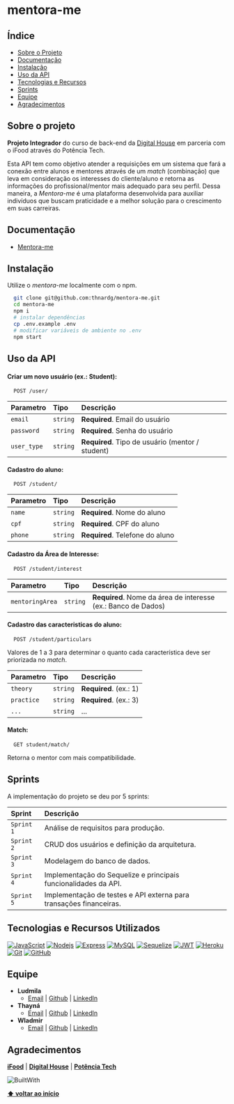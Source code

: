 # mentora-me

## Índice

- [Sobre o Projeto](#sobre-o-projeto)
- [Documentação](#documentação)
- [Instalação](#instalação)
- [Uso da API](#uso-da-api)
- [Tecnologias e Recursos](#tecnologias-e-recursos-utilizados)
- [Sprints](#sprints)
- [Equipe](#equipe)
- [Agradecimentos](#agradecimentos)

## Sobre o projeto

**Projeto Integrador** do curso de back-end da [Digital House](https://www.digitalhouse.com/br) em parceria com o iFood através do Potência Tech.

Esta API tem como objetivo atender a requisições em um sistema que fará a conexão entre alunos e mentores através de um _match_ (combinação) que leva em consideração os interesses do cliente/aluno e retorna as informações do profissional/mentor mais adequado para seu perfil.
Dessa maneira, a _Mentora-me_ é uma plataforma desenvolvida para auxiliar indivíduos que buscam praticidade e a melhor solução para o crescimento em suas carreiras.

## Documentação

- [Mentora-me](https://mentora-me.herokuapp.com/docs)

## Instalação

Utilize o _mentora-me_ localmente com o npm.

```bash
  git clone git@github.com:thnardg/mentora-me.git
  cd mentora-me
  npm i
  # instalar dependências
  cp .env.example .env
  # modificar variáveis de ambiente no .env
  npm start
```

## Uso da API

#### Criar um novo usuário (ex.: Student):

```
  POST /user/
```

| Parametro   | Tipo     | Descrição                                        |
| :---------- | :------- | :----------------------------------------------- |
| `email`     | `string` | **Required**. Email do usuário                   |
| `password`  | `string` | **Required**. Senha do usuário                   |
| `user_type` | `string` | **Required**. Tipo de usuário (mentor / student) |

#### Cadastro do aluno:

```
  POST /student/
```

| Parametro | Tipo     | Descrição                       |
| :-------- | :------- | :------------------------------ |
| `name`    | `string` | **Required**. Nome do aluno     |
| `cpf`     | `string` | **Required**. CPF do aluno      |
| `phone`   | `string` | **Required**. Telefone do aluno |

#### Cadastro da Área de Interesse:

```
  POST /student/interest
```

| Parametro       | Tipo     | Descrição                                                     |
| :-------------- | :------- | :------------------------------------------------------------ |
| `mentoringArea` | `string` | **Required**. Nome da área de interesse (ex.: Banco de Dados) |

#### Cadastro das caracteristicas do aluno:

```
  POST /student/particulars
```

Valores de 1 a 3 para determinar o quanto cada característica deve ser priorizada no _match_.

| Parametro  | Tipo     | Descrição              |
| :--------- | :------- | :--------------------- |
| `theory`   | `string` | **Required**. (ex.: 1) |
| `practice` | `string` | **Required**. (ex.: 3) |
| `...`      | `string` | ...                    |

#### Match:

```
  GET student/match/
```

Retorna o mentor com mais compatibilidade.

## Sprints

A implementação do projeto se deu por 5 sprints:

| Sprint     | Descrição                                                          |
| :--------- | :----------------------------------------------------------------- |
| `Sprint 1` | Análise de requisitos para produção.                               |
| `Sprint 2` | CRUD dos usuários e definição da arquitetura.                      |
| `Sprint 3` | Modelagem do banco de dados.                                       |
| `Sprint 4` | Implementação do Sequelize e principais funcionalidades da API.    |
| `Sprint 5` | Implementação de testes e API externa para transações financeiras. |

## Tecnologias e Recursos Utilizados

[![JavaScript](https://img.shields.io/badge/JavaScript-F7DF1E?&style=for-the-badge&logo=javascript&logoColor=black)](https://tc39.es/ecma262/)
[![Nodejs](https://img.shields.io/badge/Node.js-43853D?&style=for-the-badge&logo=node.js&logoColor=white)](https://nodejs.org/en/docs/)
[![Express](https://img.shields.io/badge/express.js-%23404d59.svg?&style=for-the-badge&logo=express&logoColor=%2361DAFB)](https://expressjs.com/en/5x/api.html)
[![MySQL](https://img.shields.io/badge/MySQL-00000F?&style=for-the-badge&logo=mysql&logoColor=white)](https://dev.mysql.com/doc/)
[![Sequelize](https://img.shields.io/badge/Sequelize-52B0E7?&style=for-the-badge&logo=Sequelize&logoColor=white)](https://sequelize.org/docs/v6/getting-started/)
[![JWT](https://img.shields.io/badge/JWT-black?&style=for-the-badge&logo=JSON%20web%20tokens)](https://jwt.io/introduction)
[![Heroku](https://img.shields.io/badge/Heroku-430098?&style=for-the-badge&logo=heroku&logoColor=white)](https://devcenter.heroku.com/)
[![Git](https://img.shields.io/badge/GIT-E44C30?&style=for-the-badge&logo=git&logoColor=white)](https://git-scm.com/doc)
[![GitHub](https://img.shields.io/badge/GitHub-100000?&style=for-the-badge&logo=github&logoColor=white)](https://github.com/)

## Equipe

- **Ludmila**
  - [Email](mailto:ghansth@gmail.com) | [Github](https://github.com/ludmila-chagas) | [LinkedIn](https://www.linkedin.com/in/ludmila-mariana-chagas-273548187/)
- **Thayná**
  - [Email](mailto:thna.rdg@gmail.com) | [Github](https://github.com/thnardg) | [LinkedIn](https://www.linkedin.com/in/thayna-rdg/)
- **Wladmir**
  - [Email](mailto:wladmcd@gmail.com) | [Github](https://github.com/getwlad) | [LinkedIn](https://www.linkedin.com/in/wladmir-rodrigues/)

## Agradecimentos

[**iFood**](https://institucional.ifood.com.br/?utm_source=site_ifood) | [**Digital House**](https://www.digitalhouse.com/br) | [**Potência Tech**](https://potenciatech.com.br/)

![BuiltWith](https://ForTheBadge.com/images/badges/built-with-love.svg)

**[⬆ voltar ao início](#mentora-me)**
